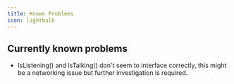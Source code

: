 ```yaml
---
title: Known Problems
icon: lightbulb
---
```


## Currently known problems

- IsListening() and IsTalking() don't seem to interface correctly, this might be a networking issue but further investigation is required.